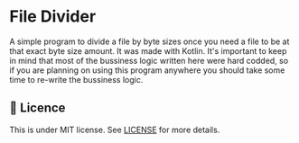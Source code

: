 # File Divider

A simple program to divide a file by byte sizes once you need a file to be at that exact byte size amount.
It was made with Kotlin.
It's important to keep in mind that most of the bussiness logic written here were hard codded, so if you are planning on using this program anywhere you should take some time to re-write the bussiness logic. 

## :memo: Licence

This is under MIT license. See [LICENSE](LICENSE.md) for more details.
